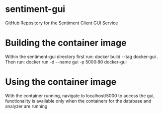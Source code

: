 # sentiment-gui
GitHub Repository for the Sentiment Client GUI Service

# Building the container image
Within the sentiment-gui directory first run:
	docker build --tag docker-gui .
Then run:
	docker run -d --name gui -p 5000:80 docker-gui
	
# Using the container image
With the container running, navigate to localhost/5000 to access the gui, functionality is available only when the containers for the database and analyzer are running